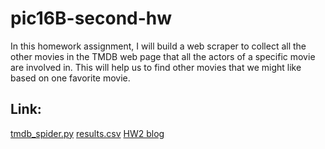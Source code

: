 # pic16B-second-hw
In this homework assignment, I will build a web scraper to collect all the other movies in the TMDB web page that all the actors of a specific movie are involved in. This will help us to find other movies that we might like based on one favorite movie.
## Link:
[tmdb_spider.py](https://github.com/ZheShen00/pic16B-second-hw/blob/main/TMDB_scraper/TMDB_scraper/spiders/tmdb_spider.py)
[results.csv](https://github.com/ZheShen00/pic16B-second-hw/blob/main/TMDB_scraper/results.csv)
[HW2 blog](https://github.com/ZheShen00/pic16B-second-hw/blob/main/HW2.ipynb)
